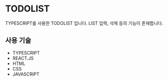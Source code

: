 # TODOLIST
 TYPESCRIPT를 사용한 TODOLIST 입니다.
 LIST 입력, 삭제 등의 기능이 존재합니다.


## 사용 기술
- TYPESCRIPT
- REACT.JS
- HTML
- CSS
- JAVASCRIPT


